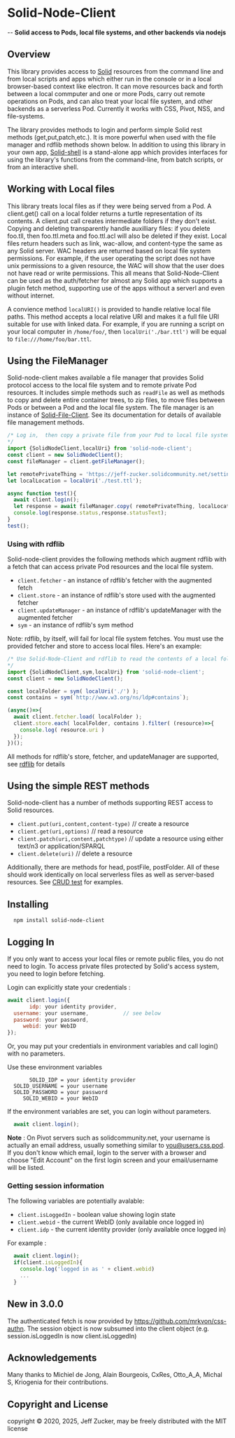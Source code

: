 # Solid-Node-Client                                                            
                                                                               
-- **Solid access to Pods, local file systems, and other backends via nodejs**

## Overview

This library provides access to [Solid](https://solidproject.org/) resources from the command line and from local scripts and apps which either run in the console or in a local browser-based context like electron. It can move resources back and forth between a local commputer and one or more Pods, carry out remote operations on Pods, and can also treat your local file system, and other backends as a serverless Pod. Currently it works with CSS, Pivot, NSS, and file-systems.

The library provides methods to login and perform simple Solid rest methods (get,put,patch,etc.).  It is more powerful when used with the file manager and rdflib methods shown below.  In addition to using this library in your own app, [Solid-shell](https://github.com/jeff-zucker/solid-shell) is a stand-alone app which provides interfaces for using the library's functions from the command-line, from batch scripts, or from an interactive shell.

## Working with Local files

This library treats local files as if they were being served from a Pod.  A client.get() call on a local folder returns a turtle representation of its contents. A client.put call creates intermediate folders if they don't exist.  Copying and deleting transparently handle auxilliary files: if you delete foo.tll, then foo.ttl.meta and foo.ttl.acl will also be deleted if they exist.  Local files return headers such as link, wac-allow, and content-type the same as any Solid server.  WAC headers are returned based on local file system permissions.  For example, if the user operating the script does not have unix permissions to a given resource, the WAC will show that the user does not have read or write permissions.  This all means that Solid-Node-Client can be used as the auth/fetcher for almost any Solid app which supports a plugin fetch method, supporting use of the apps without a serverl and even without internet.

A convience method `localURI()` is provided to handle relative local file paths. This method accepts a local relative URI and makes it a full file URI suitable for use with linked data. For example, if you are running a script on your local computer in `/home/foo/`, then `localUri('./bar.ttl')` will be equal to `file:///home/foo/bar.ttl`.

## Using the FileManager

Solid-node-client makes available a file manager that provides Solid protocol access to the local file system and to remote private Pod resources.  It includes simple methods such as `readFile` as well as methods to copy and delete entire container trees, to zip files, to move files between Pods or between a Pod and the local file system. The file manager is an instance of [Solid-File-Client](https://github.com/jeff-zucker/solid-file-client). See its documentation for details of available file management methods.  

```javascript
/* Log in,  then copy a private file from your Pod to local file system
*/
import {SolidNodeClient,localUri} from 'solid-node-client';
const client = new SolidNodeClient();
const fileManager = client.getFileManager();

let remotePrivateThing = 'https://jeff-zucker.solidcommunity.net/settings/privateTypeIndex.ttl';
let localLocation = localUri('./test.ttl');

async function test(){
  await client.login();
  let response = await fileManager.copy( remotePrivateThing, localLocation );
  console.log(response.status,response.statusText);
}
test();
```

### Using with rdflib

Solid-node-client provides the following methods which augment rdflib with a fetch that can access private Pod resources and the local file system.

* `client.fetcher` - an instance of rdflib's fetcher with the augmented fetch
* `client.store` - an instance of rdflib's store used with the augmented fetcher
* `client.updateManager` - an instance of rdflib's updateManager with the augmented fetcher
* `sym` - an instance of rdflib's sym method

Note: rdflib, by itself, will fail for local file system fetches. You must use the provided fetcher and store to access local files. Here's an example:

```javascript
/* Use Solid-Node-Client and rdflib to read the contents of a local folder 
*/
import {SolidNodeClient,sym,localUri} from 'solid-node-client';
const client = new SolidNodeClient();

const localFolder = sym( localUri('./') );
const contains = sym(`http://www.w3.org/ns/ldp#contains`);

(async()=>{
  await client.fetcher.load( localFolder );
  client.store.each( localFolder, contains ).filter( (resource)=>{
    console.log( resource.uri )
  });
})();
```

All methods for rdflib's store, fetcher, and updateManager are supported, see [rdflib](https://github.com/linkeddata/rdflib.js) for details

## Using the simple REST methods

Solid-node-client has a number of methods supporting REST access to Solid resources. 

* `client.put(uri,content,content-type)`  // create a resource
* `client.get(uri,options)`               // read a resource
* `client.patch(uri,content,patchtype)`   // update a resource using either text/n3 or application/SPARQL
* `client.delete(uri)`                    // delete a resource

Additionally, there are methods for head, postFile, postFolder.  All of these should work identically on local serverless files as well as server-based resources. See [CRUD test](./tests/snc-crud.js) for examples.

## Installing
```                                                                            
  npm install solid-node-client
```

## <a id="auth">Logging In</a>

If you only want to access your local files or remote public files, you do not need to login. To access private files protected by Solid's access system, you need to login before fetching.

Login can explicitly state your credentials :

```javascript
await client.login({
       idp: your identity provider,
  username: your username,           // see below
  password: your password,
     webid: your WebID
});
```
Or, you may put your credentials in environment variables and call login() with no parameters.

Use these environment variables
```
       SOLID_IDP = your identity provider
  SOLID_USERNAME = your username
  SOLID_PASSWORD = your password
     SOLID_WEBID = your WebID
```

If the environment variables are set, you can login without parameters.
```javascript
  await client.login();
```

**Note** : On Pivot servers such as solidcommunity.net, your username is actually an email address, usually something similar to you@users.css.pod.  If you don't know which email, login to the server with a browser and choose "Edit Account" on the first login screen and your email/username will be listed.

### Getting session information

The following variables are potentially avalable:

* `client.isLoggedIn` - boolean value showing login state
* `client.webid` - the current WebID (only available once logged in)
* `client.idp` - the current identity provider (only available once logged in)

For example :
```javascript
  await client.login();
  if(client.isLoggedIn){
    console.log('logged in as ' + client.webid)
    ...
  }
```

## New in 3.0.0
The authenticated fetch is now provided by https://github.com/mrkvon/css-authn.  The session object is now subsumed into the client object (e.g. session.isLoggedIn is now client.isLoggedIn)

## Acknowledgements

Many thanks to Michiel de Jong, Alain Bourgeois, CxRes, Otto_A_A, Michal S, Kriogenia for their contributions.

## Copyright and License

copyright © 2020, 2025, Jeff Zucker, may be freely distributed with the MIT license
